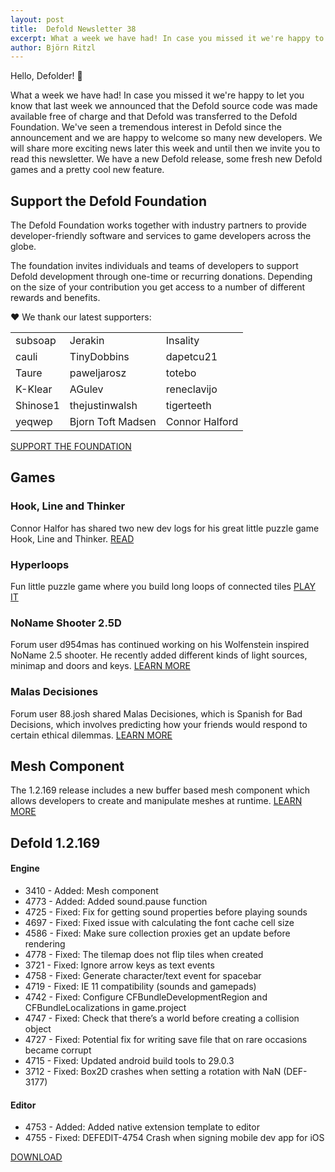 ```yaml
---
layout: post
title:  Defold Newsletter 38
excerpt: What a week we have had! In case you missed it we're happy to let you know that last week we announced that the Defold source code was made available free of charge and that Defold was transferred to the Defold Foundation. We've seen a tremendous interest in Defold since the announcement and we are happy to welcome so many new developers. We will share more exciting news later this week and until then we invite you to read this newsletter. We have a new Defold release, some fresh new Defold games and a pretty cool new feature.
author: Björn Ritzl
---
```


Hello, Defolder! 👋

What a week we have had! In case you missed it we're happy to let you know that last week we announced that the Defold source code was made available free of charge and that Defold was transferred to the Defold Foundation. We've seen a tremendous interest in Defold since the announcement and we are happy to welcome so many new developers. We will share more exciting news later this week and until then we invite you to read this newsletter. We have a new Defold release, some fresh new Defold games and a pretty cool new feature.


## Support the Defold Foundation
The Defold Foundation works together with industry partners to provide developer-friendly software and services to game developers across the globe.

The foundation invites individuals and teams of developers to support Defold development through one-time or recurring donations. Depending on the size of your contribution you get access to a number of different rewards and benefits.

❤️ We thank our latest supporters:

| | | |
|-|-|-|
|subsoap	|Jerakin		|Insality		|
|cauli		|TinyDobbins	|dapetcu21		|
|Taure		|paweljarosz	|totebo			|
|K-Klear	|AGulev			|reneclavijo	|
|Shinose1	|thejustinwalsh	|tigerteeth		|
|yeqwep	|Bjorn Toft Madsen	|Connor Halford	|

[SUPPORT THE FOUNDATION](/community-donations)

## Games
### Hook, Line and Thinker
Connor Halfor has shared two new dev logs for his great little puzzle game Hook, Line and Thinker. [READ](https://forum.defold.com/t/hook-line-and-thinker-10-devlogs/15963/39)

### Hyperloops
Fun little puzzle game where you build long loops of connected tiles [PLAY IT](https://y444.itch.io/hyperloops)

### NoName Shooter 2.5D
Forum user d954mas has continued working on his Wolfenstein inspired NoName 2.5 shooter. He recently added different kinds of light sources, minimap and doors and keys. [LEARN MORE](https://forum.defold.com/t/noname-2-5-shooter-open-source/57417/30)

### Malas Decisiones
Forum user 88.josh shared Malas Decisiones, which is Spanish for Bad Decisions, which involves predicting how your friends would respond to certain ethical dilemmas. [LEARN MORE](https://forum.defold.com/t/malas-decisiones-my-new-weird-game-social-experience/65125)


## Mesh Component
The 1.2.169 release includes a new buffer based mesh component which allows developers to create and manipulate meshes at runtime. [LEARN MORE](https://defold.com/manuals/mesh/)


## Defold 1.2.169
#### Engine
* 3410 - Added: Mesh component
* 4773 - Added: Added sound.pause function
* 4725 - Fixed: Fix for getting sound properties before playing sounds
* 4697 - Fixed: Fixed issue with calculating the font cache cell size
* 4586 - Fixed: Make sure collection proxies get an update before rendering
* 4778 - Fixed: The tilemap does not flip tiles when created
* 3721 - Fixed: Ignore arrow keys as text events
* 4758 - Fixed: Generate character/text event for spacebar
* 4719 - Fixed: IE 11 compatibility (sounds and gamepads)
* 4742 - Fixed: Configure CFBundleDevelopmentRegion and CFBundleLocalizations in game.project
* 4747 - Fixed: Check that there’s a world before creating a collision object
* 4727 - Fixed: Potential fix for writing save file that on rare occasions became corrupt
* 4715 - Fixed: Updated android build tools to 29.0.3
* 3712 - Fixed: Box2D crashes when setting a rotation with NaN (DEF-3177)

#### Editor
* 4753 - Added: Added native extension template to editor
* 4755 - Fixed: DEFEDIT-4754 Crash when signing mobile dev app for iOS

[DOWNLOAD](/download)
